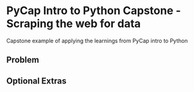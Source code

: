 # PyCap Intro to Python Capstone - Scraping the web for data

Capstone example of applying the learnings from PyCap intro to Python

## Problem

<problem statement>

## Optional Extras

<additional problem statements>